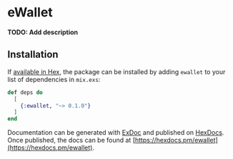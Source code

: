 # eWallet

**TODO: Add description**

## Installation

If [available in Hex](https://hex.pm/docs/publish), the package can be installed
by adding `ewallet` to your list of dependencies in `mix.exs`:

```elixir
def deps do
  [
    {:ewallet, "~> 0.1.0"}
  ]
end
```

Documentation can be generated with [ExDoc](https://github.com/elixir-lang/ex_doc)
and published on [HexDocs](https://hexdocs.pm). Once published, the docs can
be found at [https://hexdocs.pm/ewallet](https://hexdocs.pm/ewallet).

